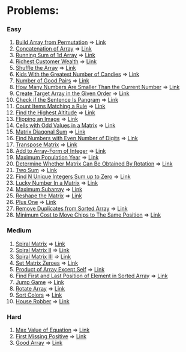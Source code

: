 # Problems:

### Easy
1. [Build Array from Permutation](https://leetcode.com/problems/build-array-from-permutation/) => [Link](https://leetcode.com/submissions/detail/1148037032/)
2. [Concatenation of Array](https://leetcode.com/problems/concatenation-of-array/) => [Link](https://leetcode.com/submissions/detail/1148805334/)
3. [Running Sum of 1d Array](https://leetcode.com/problems/running-sum-of-1d-array/) => [Link](https://leetcode.com/submissions/detail/1148807816/)
4. [Richest Customer Wealth](https://leetcode.com/problems/richest-customer-wealth/) => [Link](https://leetcode.com/submissions/detail/1149854022/)
5. [Shuffle the Array](https://leetcode.com/problems/shuffle-the-array/) => [Link](https://leetcode.com/submissions/detail/1150906538/)
6. [Kids With the Greatest Number of Candies](https://leetcode.com/problems/kids-with-the-greatest-number-of-candies/) => [Link](https://leetcode.com/submissions/detail/1151768089/)
7. [Number of Good Pairs](https://leetcode.com/problems/number-of-good-pairs/) => [Link](https://leetcode.com/submissions/detail/1152182110/)
8. [How Many Numbers Are Smaller Than the Current Number](https://leetcode.com/problems/how-many-numbers-are-smaller-than-the-current-number/) => [Link](https://leetcode.com/submissions/detail/1153597852/)
9. [Create Target Array in the Given Order](https://leetcode.com/problems/create-target-array-in-the-given-order/) => [Link](https://leetcode.com/submissions/detail/1153856473/)
10. [Check if the Sentence Is Pangram](https://leetcode.com/problems/check-if-the-sentence-is-pangram/) => [Link](https://leetcode.com/submissions/detail/1154698927/)
11. [Count Items Matching a Rule](https://leetcode.com/problems/count-items-matching-a-rule/) => [Link](https://leetcode.com/submissions/detail/1155621155/)
12. [Find the Highest Altitude](https://leetcode.com/problems/find-the-highest-altitude/) => [Link](https://leetcode.com/submissions/detail/1156690036/)
13. [Flipping an Image](https://leetcode.com/problems/flipping-an-image/) => [Link](https://leetcode.com/submissions/detail/1158449801/)
14. [Cells with Odd Values in a Matrix](https://leetcode.com/problems/cells-with-odd-values-in-a-matrix/) => [Link](https://leetcode.com/submissions/detail/1166889138/)
15. [Matrix Diagonal Sum](https://leetcode.com/problems/matrix-diagonal-sum/) => [Link](https://leetcode.com/submissions/detail/1167929297/)
16. [Find Numbers with Even Number of Digits](https://leetcode.com/problems/find-numbers-with-even-number-of-digits/) => [Link](https://leetcode.com/submissions/detail/1157624171/)
17. [Transpose Matrix](https://leetcode.com/problems/transpose-matrix/) => [Link](https://leetcode.com/submissions/detail/1235120424/)
18. [Add to Array-Form of Integer](https://leetcode.com/problems/add-to-array-form-of-integer/) => [Link](https://leetcode.com/submissions/detail/1257073438/)
19. [Maximum Population Year](https://leetcode.com/problems/maximum-population-year/) => [Link](https://leetcode.com/submissions/detail/1246763036/)
20. [Determine Whether Matrix Can Be Obtained By Rotation](https://leetcode.com/problems/determine-whether-matrix-can-be-obtained-by-rotation/) => [Link](https://leetcode.com/submissions/detail/1381976651/)
21. [Two Sum](https://leetcode.com/problems/two-sum/) => [Link](https://leetcode.com/submissions/detail/1168902832/)
22. [Find N Unique Integers Sum up to Zero](https://leetcode.com/problems/find-n-unique-integers-sum-up-to-zero/) => [Link](https://leetcode.com/submissions/detail/1235637339/)
23. [Lucky Number In a Matrix](https://leetcode.com/problems/lucky-numbers-in-a-matrix/) => [Link](https://leetcode.com/submissions/detail/1218260999/)
24. [Maximum Subarray](https://leetcode.com/problems/maximum-subarray/) => [Link](https://leetcode.com/submissions/detail/1301654190/)
25. [Reshape the Matrix](https://leetcode.com/problems/reshape-the-matrix/) => [Link](https://leetcode.com/submissions/detail/1382227521/)
26. [Plus One](https://leetcode.com/problems/plus-one/) => [Link](https://leetcode.com/submissions/detail/1169914419/)
27. [Remove Duplicates from Sorted Array](https://leetcode.com/problems/remove-duplicates-from-sorted-array/) => [Link](https://leetcode.com/submissions/detail/1248461521/)
28. [Minimum Cost to Move Chips to The Same Position](https://leetcode.com/problems/minimum-cost-to-move-chips-to-the-same-position/) => [Link](https://leetcode.com/submissions/detail/1384207777/)

### Medium
1. [Spiral Matrix](https://leetcode.com/problems/spiral-matrix/) => [Link](https://leetcode.com/submissions/detail/1247149512/)
2. [Spiral Matrix II](https://leetcode.com/problems/spiral-matrix-ii/) => [Link](https://leetcode.com/submissions/detail/1280230794/)
3. [Spiral Matrix III](https://leetcode.com/problems/spiral-matrix-iii/) => [Link]()
4. [Set Matrix Zeroes](https://leetcode.com/problems/set-matrix-zeroes/) => [Link]()
5. [Product of Array Except Self](https://leetcode.com/problems/product-of-array-except-self/) => [Link]()
6. [Find First and Last Position of Element in Sorted Array](https://leetcode.com/problems/find-first-and-last-position-of-element-in-sorted-array/) => [Link](https://leetcode.com/submissions/detail/1245820065/)
7. [Jump Game](https://leetcode.com/problems/jump-game/) => [Link](https://leetcode.com/submissions/detail/1280442754/)
8. [Rotate Array](https://leetcode.com/problems/rotate-array/) => [Link]()
9. [Sort Colors](https://leetcode.com/problems/sort-colors/) => [Link]()
10. [House Robber](https://leetcode.com/problems/house-robber/) => [Link]()

### Hard
1. [Max Value of Equation](https://leetcode.com/problems/max-value-of-equation/) => [Link]()
2. [First Missing Positive](https://leetcode.com/problems/first-missing-positive/) => [Link]()
3. [Good Array](https://leetcode.com/problems/check-if-it-is-a-good-array/) => [Link]()
